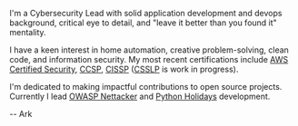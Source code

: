 I'm a Cybersecurity Lead with solid application development and devops background, critical eye to detail, and "leave it better than you found it" mentality.

I have a keen interest in home automation, creative problem-solving, clean code, and information security. My most recent certifications include [AWS Certified Security](https://www.credly.com/badges/55be0ad4-b683-40fb-be2e-2471aab29720), [CCSP](https://www.credly.com/earner/earned/badge/48541ff0-42fa-4344-a31d-5a5d4515591c), [CISSP](https://www.credly.com/badges/53907d05-1928-49cb-b974-24e2165cdacf) ([CSSLP](https://www.isc2.org/certifications/csslp) is work in progress).

I'm dedicated to making impactful contributions to open source projects. Currently I lead [OWASP Nettacker](https://github.com/OWASP/Nettacker/) and [Python Holidays](https://github.com/vacanza/python-holidays/) development.

--
Ark
